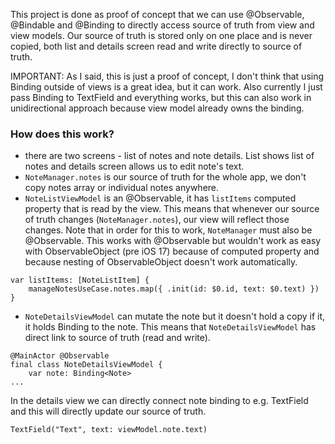 This project is done as proof of concept that we can use @Observable, @Bindable and @Binding to directly access source of truth from view and view models. Our source of truth is stored only on one place and is never copied, both list and details screen read and write directly to source of truth. 

IMPORTANT: As I said, this is just a proof of concept, I don't think that using Binding<T> outside of views is a great idea, but it can work. Also currently I just pass Binding to TextField and everything works, but this can also work in unidirectional approach because view model already owns the binding.

### How does this work?
- there are two screens - list of notes and note details. List shows list of notes and details screen allows us to edit note's text.
- `NoteManager.notes` is our source of truth for the whole app, we don't copy notes array or individual notes anywhere.
- `NoteListViewModel` is an @Observable, it has `listItems` computed property that is read by the view. This means that whenever our source of truth changes (`NoteManager.notes`), our view will reflect those changes. Note that in order for this to work, `NoteManager` must also be @Observable. This works with @Observable but wouldn't work as easy with ObservableObject (pre iOS 17) because of computed property and because nesting of ObservableObject doesn't work automatically.
```
var listItems: [NoteListItem] {
    manageNotesUseCase.notes.map({ .init(id: $0.id, text: $0.text) })
}
```
- `NoteDetailsViewModel` can mutate the note but it doesn't hold a copy if it, it holds Binding to the note. This means that `NoteDetailsViewModel` has direct link to source of truth (read and write).

```
@MainActor @Observable
final class NoteDetailsViewModel {
    var note: Binding<Note>
...
```
In the details view we can directly connect note binding to e.g. TextField and this will directly update our source of truth.
```
TextField("Text", text: viewModel.note.text)
```

